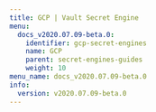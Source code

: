 ```yaml
---
title: GCP | Vault Secret Engine
menu:
  docs_v2020.07.09-beta.0:
    identifier: gcp-secret-engines
    name: GCP
    parent: secret-engines-guides
    weight: 10
menu_name: docs_v2020.07.09-beta.0
info:
  version: v2020.07.09-beta.0
---
```



